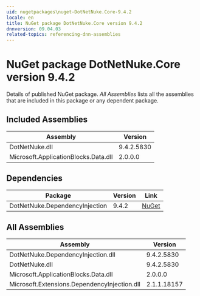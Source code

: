 ```yaml
---
uid: nugetpackages\nuget-DotNetNuke.Core-9.4.2
locale: en
title: NuGet package DotNetNuke.Core version 9.4.2
dnnversion: 09.04.03
related-topics: referencing-dnn-assemblies
---
```


# NuGet package DotNetNuke.Core version 9.4.2
Details of published NuGet package.
*All Assemblies* lists all the assemblies that are included in this package or any dependent package.

## Included Assemblies

|Assembly|Version|
|---|---|
|DotNetNuke.dll|9.4.2.5830|
|Microsoft.ApplicationBlocks.Data.dll|2.0.0.0|

## Dependencies

|Package|Version|Link|
|---|---|---|
|DotNetNuke.DependencyInjection|9.4.2|[NuGet](https://www.nuget.org/packages/DotNetNuke.DependencyInjection/9.4.2)|

## All Assemblies

|Assembly|Version|
|---|---|
|DotNetNuke.DependencyInjection.dll|9.4.2.5830|
|DotNetNuke.dll|9.4.2.5830|
|Microsoft.ApplicationBlocks.Data.dll|2.0.0.0|
|Microsoft.Extensions.DependencyInjection.dll|2.1.1.18157|

